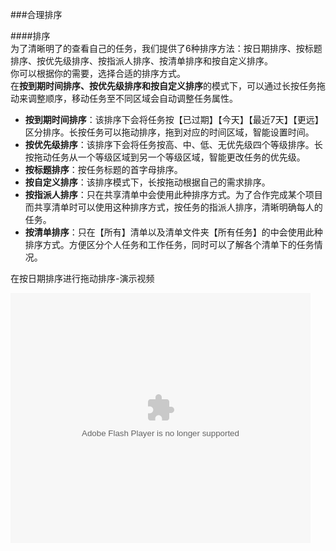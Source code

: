 ###合理排序

####排序
<br >为了清晰明了的查看自己的任务，我们提供了6种排序方法：按日期排序、按标题排序、按优先级排序、按指派人排序、按清单排序和按自定义排序。
<br >你可以根据你的需要，选择合适的排序方式。
<br >在**按到期时间排序、按优先级排序和按自定义排序**的模式下，可以通过长按任务拖动来调整顺序，移动任务至不同区域会自动调整任务属性。

 - **按到期时间排序**：该排序下会将任务按【已过期】【今天】【最近7天】【更远】区分排序。长按任务可以拖动排序，拖到对应的时间区域，智能设置时间。
 - **按优先级排序**：该排序下会将任务按高、中、低、无优先级四个等级排序。长按拖动任务从一个等级区域到另一个等级区域，智能更改任务的优先级。
 - **按标题排序**：按任务标题的首字母排序。
 - **按自定义排序**：该排序模式下，长按拖动根据自己的需求排序。
 - **按指派人排序**：只在共享清单中会使用此种排序方式。为了合作完成某个项目而共享清单时可以使用这种排序方式，按任务的指派人排序，清晰明确每人的任务。
 - **按清单排序**：只在【所有】清单以及清单文件夹【所有任务】的中会使用此种排序方式。方便区分个人任务和工作任务，同时可以了解各个清单下的任务情况。

在按日期排序进行拖动排序-演示视频


<embed src="http://player.youku.com/player.php/sid/XOTIwMzc0MTUy/v.swf" allowFullScreen="true" quality="high" width="480" height="400" align="middle" allowScriptAccess="always" type="application/x-shockwave-flash"></embed>
